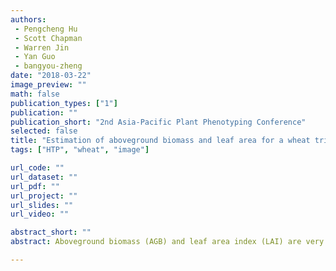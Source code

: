 ```yaml
---
authors: 
 - Pengcheng Hu
 - Scott Chapman
 - Warren Jin
 - Yan Guo
 - bangyou-zheng
date: "2018-03-22"
image_preview: ""
math: false
publication_types: ["1"]
publication: ""
publication_short: "2nd Asia-Pacific Plant Phenotyping Conference"
selected: false
title: "Estimation of aboveground biomass and leaf area for a wheat trial index using unmanned aerial vehicle"
tags: ["HTP", "wheat", "image"]

url_code: ""
url_dataset: ""
url_pdf: ""
url_project: ""
url_slides: ""
url_video: ""

abstract_short: ""
abstract: Aboveground biomass (AGB) and leaf area index (LAI) are very important in plant breeding and precision agriculture, as major indicators of crop growth status and grain yield. However, the traditional destructive sampling method is impractical and time-consuming for large breeding programs, especially for small breeding plots in the early generations as lacking plants. In this study, an unmanned aerial vehicle (UAV) based platform mounted with digital and multispectral cameras was used for acquiring digital and multispectral images over a wheat field at multiple time points before flowering. The AGB and LAI are measured through destructive harvesting after flights. Ortho-mosaics were built using the image sets with a commercial software and then segmented into individual plots. Several visible and spectral vegetation indexes were calculated from digital and multispectral ortho-mosaics for each plot, respectively. The AGB and LAI were estimated using visible, spectral and the combination of all indexes using partial least squares regression models (PLSRMs) and robust partial least squares regression models (RPLSRMs), respectively, following with the k-fold cross-validation. The results showed that the three groups of vegetation indexes could predict AGB and LAI quite well and had similar prediction performance at severalgrowth stages (R2 = 0.65 ~ 0.84, 0.62 ~ 0.86 and 0.64 ~ 0.89 for visual, spectral and combined indexes, respectively, for AGB; R2 = 0.69 ~ 0.94, 0.65 ~ 0.89, 0.69 ~ 0.91 for LAI). In general, RPLSRM slightly outperformed PLSRM for estimating AGB and LAI. In conclusion, this study had demonstrated that both visible and spectral index extracted from the UAV-based platform were reliable for estimating AGB and LAI, which can be applied in the high throughput phenotyping in breeding programs.

---
```

